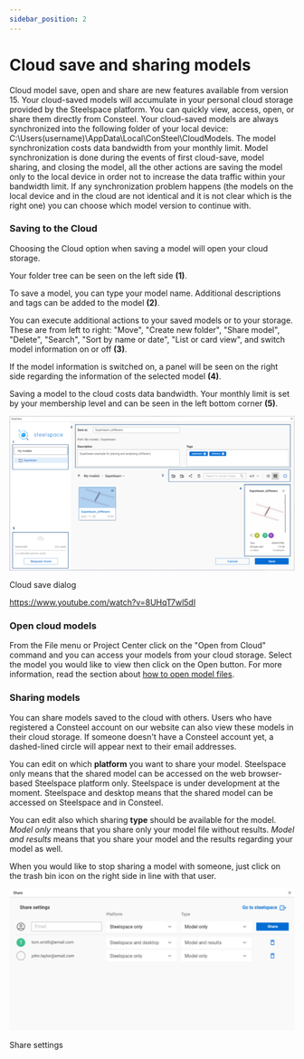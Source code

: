 ```yaml
---
sidebar_position: 2
---
```

# Cloud save and sharing models

Cloud model save, open and share are new features available from version 15. Your cloud-saved models will accumulate in your personal cloud storage provided by the Steelspace platform. You can quickly view, access, open, or share them directly from Consteel. Your cloud-saved models are always synchronized into the following folder of your local device: C:\\Users(username)\\AppData\\Local\\ConSteel\\CloudModels. The model synchronization costs data bandwidth from your monthly limit. Model synchronization is done during the events of first cloud-save, model sharing, and closing the model, all the other actions are saving the model only to the local device in order not to increase the data traffic within your bandwidth limit. If any synchronization problem happens (the models on the local device and in the cloud are not identical and it is not clear which is the right one) you can choose which model version to continue with.

<!-- /wp:paragraph -->

<!-- wp:heading {"level":3} -->

### Saving to the Cloud

<!-- /wp:heading -->

<!-- wp:paragraph -->

Choosing the Cloud option when saving a model will open your cloud storage.

<!-- /wp:paragraph -->

<!-- wp:paragraph -->

Your folder tree can be seen on the left side **(1)**.

<!-- /wp:paragraph -->

<!-- wp:paragraph -->

To save a model, you can type your model name. Additional descriptions and tags can be added to the model **(2)**.

<!-- /wp:paragraph -->

<!-- wp:paragraph -->

You can execute additional actions to your saved models or to your storage. These are from left to right: "Move", "Create new folder", "Share model", "Delete", "Search", "Sort by name or date", "List or card view", and switch model information on or off **(3)**.

<!-- /wp:paragraph -->

<!-- wp:paragraph -->

If the model information is switched on, a panel will be seen on the right side regarding the information of the selected model **(4)**.

<!-- /wp:paragraph -->

<!-- wp:paragraph -->

Saving a model to the cloud costs data bandwidth. Your monthly limit is set by your membership level and can be seen in the left bottom corner **(5)**.

<!-- /wp:paragraph -->

<!-- wp:image {"align":"center","id":28251,"width":720,"height":390,"sizeSlug":"large","linkDestination":"none"} -->

![](./img/wp-content-uploads-2021-11-Cloud_save_dialog_numbered-1024x555.png)

Cloud save dialog

<!-- /wp:image -->

<!-- wp:html -->

https://www.youtube.com/watch?v=8UHqT7wl5dI

<!-- /wp:html -->

<!-- wp:heading {"level":3} -->

### Open cloud models

<!-- /wp:heading -->

<!-- wp:paragraph -->

From the File menu or Project Center click on the "Open from Cloud" command and you can access your models from your cloud storage. Select the model you would like to view then click on the Open button. For more information, read the section about [how to open model files](../1_0_general-description/1_1_installing-and-running-the-software.md#cloud-open).

<!-- /wp:paragraph -->

<!-- wp:heading {"level":3} -->

### Sharing models

<!-- /wp:heading -->

<!-- wp:paragraph -->

You can share models saved to the cloud with others. Users who have registered a Consteel account on our website can also view these models in their cloud storage. If someone doesn't have a Consteel account yet, a dashed-lined circle will appear next to their email addresses.

<!-- /wp:paragraph -->

<!-- wp:paragraph -->

You can edit on which **platform** you want to share your model. Steelspace only means that the shared model can be accessed on the web browser-based Steelspace platform only. Steelspace is under development at the moment. Steelspace and desktop means that the shared model can be accessed on Steelspace and in Consteel.

<!-- /wp:paragraph -->

<!-- wp:paragraph -->

You can edit also which sharing **type** should be available for the model. _Model only_ means that you share only your model file without results. _Model and results_ means that you share your model and the results regarding your model as well.

<!-- /wp:paragraph -->

<!-- wp:paragraph -->

When you would like to stop sharing a model with someone, just click on the trash bin icon on the right side in line with that user.

<!-- /wp:paragraph -->

<!-- wp:image {"align":"center","id":28245,"width":768,"height":383,"sizeSlug":"large","linkDestination":"none"} -->

![](./img/wp-content-uploads-2021-11-cloud_share_dialog-1024x511.png)

Share settings

<!-- /wp:image -->
